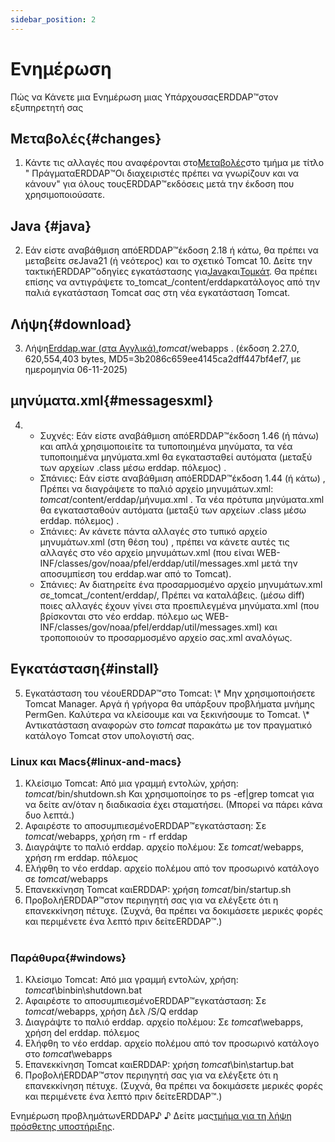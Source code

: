 ```yaml
---
sidebar_position: 2
---
```

# Ενημέρωση
Πώς να Κάνετε μια Ενημέρωση μιας ΥπάρχουσαςERDDAP™στον εξυπηρετητή σας

## Μεταβολές{#changes} 
1. Κάντε τις αλλαγές που αναφέρονται στο[Μεταβολές](/changes)στο τμήμα με τίτλο " ΠράγματαERDDAP™Οι διαχειριστές πρέπει να γνωρίζουν και να κάνουν" για όλους τουςERDDAP™εκδόσεις μετά την έκδοση που χρησιμοποιούσατε.
     
## Java {#java} 
2. Εάν είστε αναβάθμιση απόERDDAP™έκδοση 2.18 ή κάτω, θα πρέπει να μεταβείτε σεJava21 (ή νεότερος) και το σχετικό Tomcat 10. Δείτε την τακτικήERDDAP™οδηγίες εγκατάστασης για[Java](/docs/server-admin/deploy-install#java)και[Τομκάτ](/docs/server-admin/deploy-install#tomcat). Θα πρέπει επίσης να αντιγράψετε το_tomcat_/content/erddapκατάλογος από την παλιά εγκατάσταση Tomcat σας στη νέα εγκατάσταση Tomcat.

## Λήψη{#download} 
3. Λήψη[Erddap.war (στα Αγγλικά).](https://github.com/ERDDAP/erddap/releases/download/v2.27.0/erddap.war)_tomcat_/webapps .
     (έκδοση 2.27.0, 620,554,403 bytes, MD5=3b2086c659ee4145ca2dff447bf4ef7, με ημερομηνία 06-11-2025) 
     
## μηνύματα.xml{#messagesxml} 
4. 
    * Συχνές: Εάν είστε αναβάθμιση απόERDDAP™έκδοση 1.46 (ή πάνω) και απλά χρησιμοποιείτε τα τυποποιημένα μηνύματα, τα νέα τυποποιημένα μηνύματα.xml θα εγκατασταθεί αυτόματα (μεταξύ των αρχείων .class μέσω erddap. πόλεμος) .
         
    * Σπάνιες: Εάν είστε αναβάθμιση απόERDDAP™έκδοση 1.44 (ή κάτω) ,
Πρέπει να διαγράψετε το παλιό αρχείο μηνυμάτων.xml:
        _tomcat_/content/erddap/μήνυμα.xml .
Τα νέα πρότυπα μηνύματα.xml θα εγκατασταθούν αυτόματα (μεταξύ των αρχείων .class μέσω erddap. πόλεμος) .
         
    * Σπάνιες: Αν κάνετε πάντα αλλαγές στο τυπικό αρχείο μηνυμάτων.xml (στη θέση του) ,
πρέπει να κάνετε αυτές τις αλλαγές στο νέο αρχείο μηνυμάτων.xml (που είναι
WEB-INF/classes/gov/noaa/pfel/erddap/util/messages.xml μετά την αποσυμπίεση του erddap.war από το Tomcat).
         
    * Σπάνιες: Αν διατηρείτε ένα προσαρμοσμένο αρχείο μηνυμάτων.xml σε_tomcat_/content/erddap/,
Πρέπει να καταλάβεις. (μέσω diff) ποιες αλλαγές έχουν γίνει στα προεπιλεγμένα μηνύματα.xml (που βρίσκονται στο νέο erddap. πόλεμο ως
WEB-INF/classes/gov/noaa/pfel/erddap/util/messages.xml) και τροποποιούν το προσαρμοσμένο αρχείο σας.xml αναλόγως.
         
## Εγκατάσταση{#install} 
5. Εγκατάσταση του νέουERDDAP™στο Tomcat:
\\* Μην χρησιμοποιήσετε Tomcat Manager. Αργά ή γρήγορα θα υπάρξουν προβλήματα μνήμης PermGen. Καλύτερα να κλείσουμε και να ξεκινήσουμε το Tomcat.
\\* Αντικατάσταση αναφορών στο _tomcat_ παρακάτω με τον πραγματικό κατάλογο Tomcat στον υπολογιστή σας.
     
### Linux και Macs{#linux-and-macs} 
1. Κλείσιμο Tomcat: Από μια γραμμή εντολών, χρήση: _tomcat_/bin/shutdown.sh
Και χρησιμοποίησε το ps -ef|grep tomcat για να δείτε αν/όταν η διαδικασία έχει σταματήσει. (Μπορεί να πάρει κάνα δυο λεπτά.) 
2. Αφαιρέστε το αποσυμπιεσμένοERDDAP™εγκατάσταση: Σε _tomcat_/webapps, χρήση
rm - rf erddap
3. Διαγράψτε το παλιό erddap. αρχείο πολέμου: Σε _tomcat_/webapps, χρήση rm erddap. πόλεμος
4. Ελήφθη το νέο erddap. αρχείο πολέμου από τον προσωρινό κατάλογο σε _tomcat_/webapps
5. Επανεκκίνηση Tomcat καιERDDAP: χρήση _tomcat_/bin/startup.sh
6. ΠροβολήERDDAP™στον περιηγητή σας για να ελέγξετε ότι η επανεκκίνηση πέτυχε.
     (Συχνά, θα πρέπει να δοκιμάσετε μερικές φορές και περιμένετε ένα λεπτό πριν δείτεERDDAP™.)   
             
### Παράθυρα{#windows} 
1. Κλείσιμο Tomcat: Από μια γραμμή εντολών, χρήση: _tomcat_\binbin\\shutdown.bat
2. Αφαιρέστε το αποσυμπιεσμένοERDDAP™εγκατάσταση: Σε _tomcat_/webapps, χρήση
Δελ /S/Q erddap
3. Διαγράψτε το παλιό erddap. αρχείο πολέμου: Σε _tomcat_\\webapps, χρήση del erddap. πόλεμος
4. Ελήφθη το νέο erddap. αρχείο πολέμου από τον προσωρινό κατάλογο στο _tomcat_\\webapps
5. Επανεκκίνηση Tomcat καιERDDAP: χρήση _tomcat_\bin\\startup.bat
6. ΠροβολήERDDAP™στον περιηγητή σας για να ελέγξετε ότι η επανεκκίνηση πέτυχε.
     (Συχνά, θα πρέπει να δοκιμάσετε μερικές φορές και περιμένετε ένα λεπτό πριν δείτεERDDAP™.) 

Ενημέρωση προβλημάτωνERDDAP♪ ♪ Δείτε μας[τμήμα για τη λήψη πρόσθετης υποστήριξης](/docs/intro#support).
